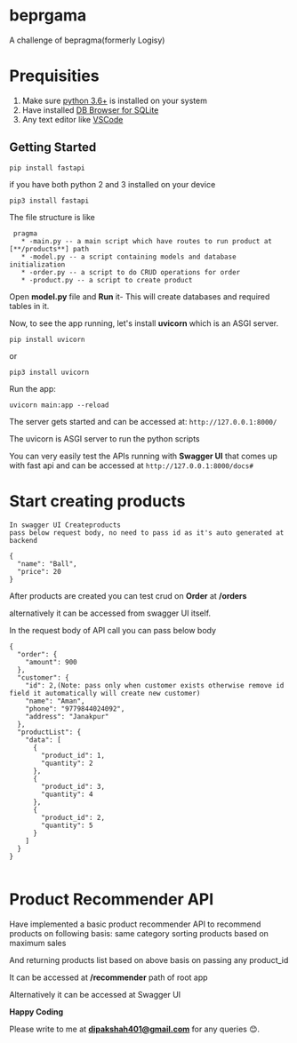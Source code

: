 # beprgama
A challenge of bepragma(formerly Logisy)

# Prequisities
1. Make sure [python 3.6+](https://www.python.org/downloads/) is installed on your system
2. Have installed [DB Browser for SQLite](https://sqlitebrowser.org/)
3. Any text editor like [VSCode](https://code.visualstudio.com/download)

## Getting Started

`pip install fastapi`

if you have both python 2 and 3 installed on your device

`pip3 install fastapi`

The file structure is like
```
 pragma
   * -main.py -- a main script which have routes to run product at [**/products**] path
   * -model.py -- a script containing models and database initialization
   * -order.py -- a script to do CRUD operations for order
   * -product.py -- a script to create product
  ```

Open **model.py** file and **Run** it- This will create databases and required tables in it.

Now, to see the app running, let's install **uvicorn** which is an ASGI server.

`pip install uvicorn`

or

`pip3 install uvicorn`


Run the app:

`uvicorn main:app --reload`

The server gets started and can be accessed at:
`http://127.0.0.1:8000/`

The uvicorn is ASGI server to run the python scripts


You can very easily test the APIs running with **Swagger UI** that comes up with fast api and can be accessed at
`http://127.0.0.1:8000/docs#`

# Start creating products

```
In swagger UI Createproducts
pass below request body, no need to pass id as it's auto generated at backend

{
  "name": "Ball",
  "price": 20
}

```

After products are created you can test crud on **Order** at **/orders**

alternatively it can be accessed from swagger UI itself.

In the request body of API call you can pass below body

```
{
  "order": {
    "amount": 900
  },
  "customer": {
    "id": 2,(Note: pass only when customer exists otherwise remove id field it automatically will create new customer)
    "name": "Aman",
    "phone": "9779844024092",
    "address": "Janakpur"
  },
  "productList": {
    "data": [
      {
        "product_id": 1,
        "quantity": 2
      },
      {
        "product_id": 3,
        "quantity": 4
      },
      {
        "product_id": 2,
        "quantity": 5
      }
    ]
  }
}


```



# Product Recommender API

Have implemented a basic product recommender API to recommend products on following basis:
same category
sorting products based on maximum sales

And returning products list based on above basis on passing any product_id


It can be accessed at **/recommender** path of root app

Alternatively it can be accessed at Swagger UI

**Happy Coding**

Please write to me at **dipakshah401@gmail.com** for any queries 😊.





